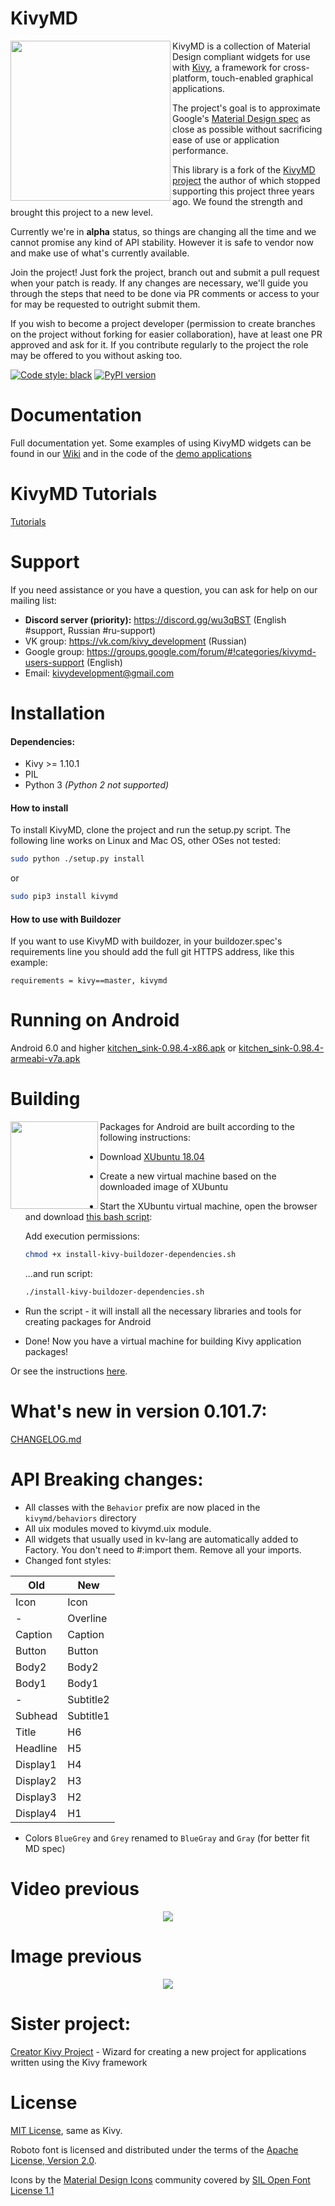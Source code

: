 KivyMD
======

<img align="left" height="256" src="https://github.com/HeaTTheatR/KivyMD/raw/master/kivymd/images/kivy-logo-white-512.png"/>

KivyMD is a collection of Material Design compliant widgets for use with [Kivy](http://kivy.org), a framework for cross-platform, touch-enabled graphical applications.

The project's goal is to approximate Google's [Material Design spec](https://www.google.com/design/spec/material-design/introduction.html) as close as possible without sacrificing ease of use or application performance.

This library is a fork of the [KivyMD project](https://gitlab.com/kivymd/KivyMD) the author of which stopped supporting this project three years ago. We found the strength and brought this project to a new level.

Currently we're in **alpha** status, so things are changing all the time and we cannot promise any kind of API stability. However it is safe to vendor now and make use of what's currently available.

Join the project! Just fork the project, branch out and submit a pull request when your patch is ready. If any changes are necessary, we'll guide you through the steps that need to be done via PR comments or access to your for may be requested to outright submit them.

If you wish to become a project developer (permission to create branches on the project without forking for easier collaboration), have at least one PR approved and ask for it. If you contribute regularly to the project the role may be offered to you without asking too.

[![Code style: black](https://img.shields.io/badge/code%20style-black-000000.svg)](https://github.com/psf/black)
[![PyPI version](https://badge.fury.io/py/kivymd.svg)](https://badge.fury.io/py/kivymd)


Documentation
=============

Full documentation yet. Some examples of using KivyMD widgets can be found in our [Wiki](https://github.com/HeaTTheatR/KivyMD/wiki) and in the code of the [demo applications](https://github.com/HeaTTheatR/KivyMD/tree/master/demos/kitchen_sink/demo_apps)


KivyMD Tutorials
================
[Tutorials](https://www.youtube.com/watch?v=kRWtSkIYPFI&list=PLy5hjmUzdc0nMkzhphsqgPCX62NFhkell&index=1)


Support
=======

If you need assistance or you have a question, you can ask for help on our mailing list:

* **Discord server (priority):** https://discord.gg/wu3qBST (English #support, Russian #ru-support)
* VK group: https://vk.com/kivy_development (Russian)
* Google group: https://groups.google.com/forum/#!categories/kivymd-users-support (English)
* Email: kivydevelopment@gmail.com


Installation
============

#### Dependencies:

* Kivy >= 1.10.1
* PIL
* Python 3 *(Python 2 not supported)*

#### How to install

To install KivyMD, clone the project and run the setup.py script. The following line works on Linux and Mac OS, other OSes not tested:
  ```bash
  sudo python ./setup.py install
  ```
  or
  ```bash
  sudo pip3 install kivymd
  ```
#### How to use with Buildozer

If you want to use KivyMD with buildozer, in your buildozer.spec's requirements line you should add the full git HTTPS address, like this example:
  ```text
  requirements = kivy==master, kivymd
  ```


Running on Android
==================

Android 6.0 and higher [kitchen_sink-0.98.4-x86.apk](https://github.com/HeaTTheatR/KivyMD-data/tree/master/bin/x86) or [kitchen_sink-0.98.4-armeabi-v7a.apk](https://github.com/HeaTTheatR/KivyMD-data/tree/master/bin/armeabi-v7a)


Building
========

<a href="https://xubuntu.org/release/18-04/">
  <img align="left" height="140" src="https://github.com/HeaTTheatR/KivyMD-data/raw/master/gallery/XUBUNTU.png">
</a>

Packages for Android are built according to the following instructions:
* Download [XUbuntu 18.04](https://xubuntu.org/release/18-04/)
* Create a new virtual machine based on the downloaded image of XUbuntu
* Start the XUbuntu virtual machine, open the browser and download [this bash script](https://github.com/HeaTTheatR/KivyMD-data/blob/master/install-kivy-buildozer-dependencies.sh):

  Add execution permissions:
  ```bash
  chmod +x install-kivy-buildozer-dependencies.sh
  ```
  ...and run script:
  ```bash
  ./install-kivy-buildozer-dependencies.sh
  ```

* Run the script - it will install all the necessary libraries and tools for creating packages for Android
* Done! Now you have a virtual machine for building Kivy application packages!

Or see the instructions [here](https://github.com/zaemiel/kivy-buildozer-installer).


What's new in version 0.101.7:
============================

[CHANGELOG.md](CHANGELOG.md)


API Breaking changes:
=====================

* All classes with the `Behavior` prefix are now placed in the `kivymd/behaviors` directory
* All uix modules moved to kivymd.uix module.
* All widgets that usually used in kv-lang are automatically added to Factory.
You don't need to #:import them. Remove all your imports.
* Changed font styles:

| Old      | New       |
|----------|-----------|
| Icon     | Icon      |
| -        | Overline  |
| Caption  | Caption   |
| Button   | Button    |
| Body2    | Body2     |
| Body1    | Body1     |
| -        | Subtitle2 |
| Subhead  | Subtitle1 |
| Title    | H6        |
| Headline | H5        |
| Display1 | H4        |
| Display2 | H3        |
| Display3 | H2        |
| Display4 | H1        |

* Colors `BlueGrey` and `Grey` renamed to `BlueGray` and `Gray` (for better fit MD spec)


Video previous
==============

<p align="center">
  <a href="https://www.youtube.com/watch?v=oOTdQ-FHeSw">
    <img src="https://github.com/HeaTTheatR/KivyMD-data/raw/master/gallery/prevideo.png">
  </a>
</p>


Image previous
==============

<p align="center">
  <img src="https://github.com/HeaTTheatR/KivyMD-data/raw/master/gallery/previous.png">
</p>


Sister project:
==============

[Creator Kivy Project](https://github.com/HeaTTheatR/CreatorKivyProject) - Wizard for creating a new project for applications written using the Kivy framework


License
=======

[MIT License](LICENSE), same as Kivy.

Roboto font is licensed and distributed under the terms of the [Apache License, Version 2.0](https://www.apache.org/licenses/LICENSE-2.0).

Icons by the [Material Design Icons](https://materialdesignicons.com/) community covered by [SIL Open Font License 1.1](http://scripts.sil.org/cms/scripts/page.php?item_id=OFL_web)
